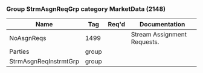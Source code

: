 ### Group StrmAsgnReqGrp category MarketData (2148)

| Name                  | Tag   | Req'd | Documentation               |
|-----------------------|-------|----------|-----------------------------|
| NoAsgnReqs            | 1499  |       | Stream Assignment Requests. |
| Parties               | group |       |                             |
| StrmAsgnReqInstrmtGrp | group |       |                             |

